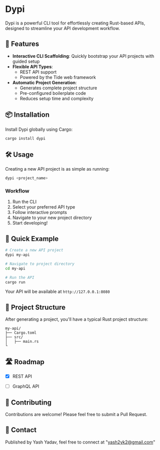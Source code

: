 # Dypi

Dypi is a powerful CLI tool for effortlessly creating Rust-based APIs, designed to streamline your API development workflow.

## 🚀 Features

- **Interactive CLI Scaffolding**: Quickly bootstrap your API projects with guided setup
- **Flexible API Types**: 
  - REST API support
  - Powered by the Tide web framework
- **Automatic Project Generation**: 
  - Generates complete project structure
  - Pre-configured boilerplate code
  - Reduces setup time and complexity

## 📦 Installation

Install Dypi globally using Cargo:

```bash
cargo install dypi
```

## 🛠 Usage

Creating a new API project is as simple as running:

```bash
dypi <project_name>
```

### Workflow

1. Run the CLI
2. Select your preferred API type 
3. Follow interactive prompts
4. Navigate to your new project directory
5. Start developing!

## 🌟 Quick Example

```bash
# Create a new API project
dypi my-api

# Navigate to project directory
cd my-api

# Run the API
cargo run
```

Your API will be available at `http://127.0.0.1:8080`

## 🔧 Project Structure

After generating a project, you'll have a typical Rust project structure:

```
my-api/
├── Cargo.toml
├── src/
│   ├── main.rs
└
```

## 🛣️ Roadmap

- [x] REST API
- [ ] GraphQL API 


## 🤝 Contributing

Contributions are welcome! Please feel free to submit a Pull Request.

## 📧 Contact

Published by Yash Yadav, feel free to connect at "yash2yk2@gmail.com"
